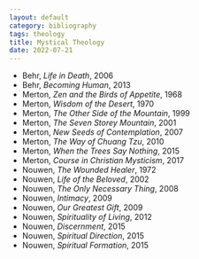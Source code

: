 ```yaml
---
layout: default
category: bibliography
tags: theology
title: Mystical Theology
date: 2022-07-21
---
```


* Behr, *Life in Death*, 2006
* Behr, *Becoming Human*, 2013
* Merton, *Zen and the Birds of Appetite*, 1968
* Merton, *Wisdom of the Desert*, 1970
* Merton, *The Other Side of the Mountain*, 1999
* Merton, *The Seven Storey Mountain*, 2001
* Merton, *New Seeds of Contemplation*, 2007
* Merton, *The Way of Chuang Tzu*, 2010
* Merton, *When the Trees Say Nothing*, 2015
* Merton, *Course in Christian Mysticism*, 2017
* Nouwen, *The Wounded Healer*, 1972
* Nouwen, *Life of the Beloved*, 2002
* Nouwen, *The Only Necessary Thing*, 2008
* Nouwen, *Intimacy*, 2009
* Nouwen, *Our Greatest Gift*, 2009
* Nouwen, *Spirituality of Living*, 2012
* Nouwen, *Discernment*, 2015
* Nouwen, *Spiritual Direction*, 2015
* Nouwen, *Spiritual Formation*, 2015
